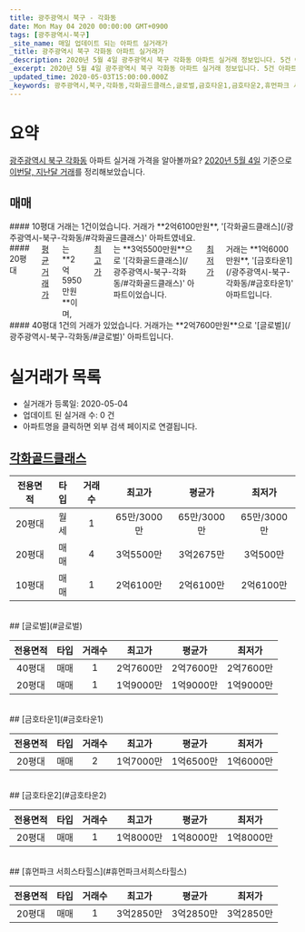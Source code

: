 ```yaml
---
title: 광주광역시 북구 - 각화동
date: Mon May 04 2020 00:00:00 GMT+0900
tags: [광주광역시-북구]
_site_name: 매일 업데이트 되는 아파트 실거래가
_title: 광주광역시 북구 각화동 아파트 실거래가
_description: 2020년 5월 4일 광주광역시 북구 각화동 아파트 실거래 정보입니다. 5건 아파트 정보가 있습니다.
_excerpt: 2020년 5월 4일 광주광역시 북구 각화동 아파트 실거래 정보입니다. 5건 아파트 정보가 있습니다.
_updated_time: 2020-05-03T15:00:00.000Z
_keywords: 광주광역시,북구,각화동,각화골드클래스,글로벌,금호타운1,금호타운2,휴먼파크 서희스타힐스
---
```





# 요약
<ins>광주광역시 북구 각화동</ins> 아파트 실거래 가격을 알아볼까요? <ins>2020년 5월 4일</ins> 기준으로 <ins>이번달, 지난달 거래</ins>를 정리해보았습니다.

## 매매
<div class="container">
<div class="six columns" markdown="1">
#### 10평대
거래는 1건이었습니다. 거래가 **2억6100만원**, '[각화골드클래스](/광주광역시-북구-각화동/#각화골드클래스)' 아파트였네요.
</div>
<div class="six columns" markdown="1">
#### 20평대
<ins>평균 거래가</ins>는 **2억5950만원**이며, <ins>최고가</ins>는 **3억5500만원**으로 '[각화골드클래스](/광주광역시-북구-각화동/#각화골드클래스)' 아파트이었습니다. <ins>최저가</ins> 거래는 **1억6000만원**, '[금호타운1](/광주광역시-북구-각화동/#금호타운1)' 아파트입니다.
</div>
</div>
<div class="container">
<div class="twelve columns" markdown="1">
#### 40평대
1건의 거래가 있었습니다. 거래가는 **2억7600만원**으로 '[글로벌](/광주광역시-북구-각화동/#글로벌)' 아파트입니다.
</div>
</div>



# 실거래가 목록
- 실거래가 등록일: 2020-05-04
- 업데이트 된 실거래 수: 0 건
- 아파트명을 클릭하면 외부 검색 페이지로 연결됩니다.

## [각화골드클래스](#각화골드클래스)

|전용면적|타입|거래수|최고가|평균가|최저가|
|:---:|:---:|:---:|:---:|:---:|:---:|
|20평대|<span class="deal-type-3">월세</span>|1|65만/3000만|65만/3000만|65만/3000만|
|20평대|<span class="deal-type-1">매매</span>|4|3억5500만|3억2675만|3억500만|
|10평대|<span class="deal-type-1">매매</span>|1|2억6100만|2억6100만|2억6100만|

<br/>
## [글로벌](#글로벌)

|전용면적|타입|거래수|최고가|평균가|최저가|
|:---:|:---:|:---:|:---:|:---:|:---:|
|40평대|<span class="deal-type-1">매매</span>|1|2억7600만|2억7600만|2억7600만|
|20평대|<span class="deal-type-1">매매</span>|1|1억9000만|1억9000만|1억9000만|

<br/>
## [금호타운1](#금호타운1)

|전용면적|타입|거래수|최고가|평균가|최저가|
|:---:|:---:|:---:|:---:|:---:|:---:|
|20평대|<span class="deal-type-1">매매</span>|2|1억7000만|1억6500만|1억6000만|

<br/>
## [금호타운2](#금호타운2)

|전용면적|타입|거래수|최고가|평균가|최저가|
|:---:|:---:|:---:|:---:|:---:|:---:|
|20평대|<span class="deal-type-1">매매</span>|1|1억8000만|1억8000만|1억8000만|

<br/>
## [휴먼파크 서희스타힐스](#휴먼파크서희스타힐스)

|전용면적|타입|거래수|최고가|평균가|최저가|
|:---:|:---:|:---:|:---:|:---:|:---:|
|20평대|<span class="deal-type-1">매매</span>|1|3억2850만|3억2850만|3억2850만|

<br/>



